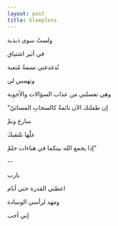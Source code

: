 ```yaml
---
layout: post
title: Sleepless
---
```


ولستُ سوى ذبذبة

في أثير اشتياق

تُدغدغني نسمةٌ مُتعبة

وتهمس لي

وهي تغسلني من عذاب السؤالات والأجوبة

"إن طفلتك الآن نائمةٌ كالسحابِ المسائيّ

سارع ونمْ

علّها تلتقيكَ

إذا يجمع الله بينكما في هناءات حلمْ"


--


يارب

اعطني القدرة حتي أنام

ومهد لرأسي الوسادة

إني أحب

